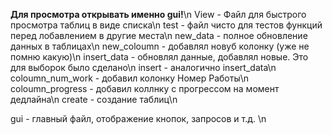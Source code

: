 **Для просмотра открывать именно gui!**\n
View - Файл для быстрого просмотра таблиц в виде списка\n
test - файл чисто для тестов функций перед лобавлением в другие места\n
new_data - полное обновление данных в таблицах\n
new_coloumn - добавлял новуб колонку (уже не помню какую)\n
insert_data - обновлял данные, добавлял новые. Это для выборок было сделано\n
insert - аналогично insert_data\n
coloumn_num_work - добавил колонку Номер Работы\n
coloumn_progress - добавил коллнку с прогрессом на момент дедлайна\n
create - создание таблиц\n

gui - главный файл, отображение кнопок, запросов и т.д. \n


